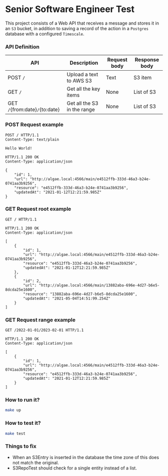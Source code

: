 # Senior Software Engineer Test

This project consists of a Web API that receives a message and stores it in an `S3` bucket, in addition to saving a record of the action in a `Postgres` database with a configured `Timescale`.

### API Definition

| API                             | Description                   | Request body | Response body |
| ------------------              | ------------------            | ------------ | ------------- |
| POST `/`                        | Upload a text to AWS S3       | Text         | S3 item |
| GET `/`                         | Get all the key items         | None         | List of S3 |
| GET `/`{from:date}`/`{to:date}  | Get all the S3 in the range   | None         | List of S3 |

### POST Request example

```http
POST / HTTP/1.1
Content-Type: text/plain

Hello World!
```

```
HTTP/1.1 200 OK
Content-Type: application/json

{
    "id": 1,
    "url": "http://algae.local:4566/main/e4512ffb-333d-46a3-b24e-0741aa3b9256",
    "resource": "e4512ffb-333d-46a3-b24e-0741aa3b9256",
    "updatedAt": "2021-01-12T12:21:59.985Z"
}
```

### GET Request root example

```http
GET / HTTP/1.1
```

```
HTTP/1.1 200 OK
Content-Type: application/json

[
    {
        "id": 1,
        "url": "http://algae.local:4566/main/e4512ffb-333d-46a3-b24e-0741aa3b9256",
        "resource": "e4512ffb-333d-46a3-b24e-0741aa3b9256",
        "updatedAt": "2021-01-12T12:21:59.985Z"
    },
    {
        "id": 2,
        "url": "http://algae.local:4566/main/13882aba-696e-4d27-b6e5-8dcda25e1600",
        "resource": "13882aba-696e-4d27-b6e5-8dcda25e1600",
        "updatedAt": "2021-05-04T14:51:99.254Z"
    }
]
```

### GET Request range example

```http
GET /2022-01-01/2023-02-01 HTTP/1.1
```

```
HTTP/1.1 200 OK
Content-Type: application/json

[
    {
        "id": 1,
        "url": "http://algae.local:4566/main/e4512ffb-333d-46a3-b24e-0741aa3b9256",
        "resource": "e4512ffb-333d-46a3-b24e-0741aa3b9256",
        "updatedAt": "2021-01-12T12:21:59.985Z"
    }
]
```

### How to run it?

```bash
make up
```

### How to test it?
```bash
make test
```

### Things to fix 
* When an S3Entry is inserted in the database the time zone of this does not match the original.
* S3RepoTest should check for a single entity instead of a list.

